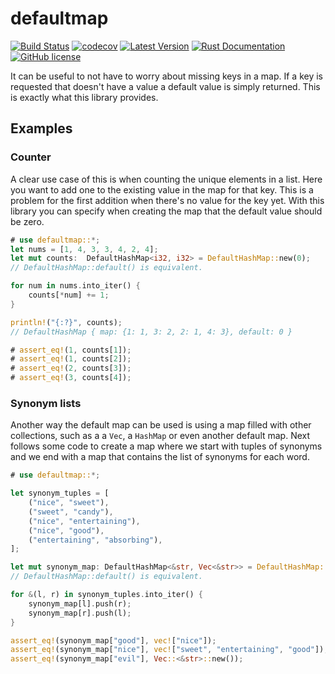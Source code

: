 # defaultmap

[![Build Status](https://github.com/JelteF/defaultmap/workflows/CI/badge.svg)](https://github.com/JelteF/defaultmap/actions)
[![codecov](https://codecov.io/gh/JelteF/defaultmap/branch/master/graph/badge.svg)](https://codecov.io/gh/JelteF/defaultmap)
[![Latest Version](https://img.shields.io/crates/v/defaultmap.svg)](https://crates.io/crates/defaultmap)
[![Rust Documentation](https://img.shields.io/badge/api-rustdoc-blue.svg)](https://docs.rs/defaultmap/)
[![GitHub license](https://img.shields.io/badge/license-MIT-blue.svg)](https://raw.githubusercontent.com/JelteF/defaultmap/master/LICENSE)


It can be useful to not have to worry about missing keys in a map.
If a key is requested that doesn't have a value a default value is simply returned.
This is exactly what this library provides.

## Examples

### Counter
A clear use case of this is when counting the unique elements in a list.
Here you want to add one to the existing value in the map for that key.
This is a problem for the first addition when there's no value for the key yet.
With this library you can specify when creating the map that the default value should be zero.


```rust
# use defaultmap::*;
let nums = [1, 4, 3, 3, 4, 2, 4];
let mut counts:  DefaultHashMap<i32, i32> = DefaultHashMap::new(0);
// DefaultHashMap::default() is equivalent.

for num in nums.into_iter() {
    counts[*num] += 1;
}

println!("{:?}", counts);
// DefaultHashMap { map: {1: 1, 3: 2, 2: 1, 4: 3}, default: 0 }

# assert_eq!(1, counts[1]);
# assert_eq!(1, counts[2]);
# assert_eq!(2, counts[3]);
# assert_eq!(3, counts[4]);
```


### Synonym lists

Another way the default map can be used is using a map filled with other collections, such as a
a `Vec`, a `HashMap` or even another default map.
Next follows some code to create a map where we start with tuples of synonyms and we end with a
map that contains the list of synonyms for each word.

```rust
# use defaultmap::*;

let synonym_tuples = [
    ("nice", "sweet"),
    ("sweet", "candy"),
    ("nice", "entertaining"),
    ("nice", "good"),
    ("entertaining", "absorbing"),
];

let mut synonym_map: DefaultHashMap<&str, Vec<&str>> = DefaultHashMap::new(vec![]);
// DefaultHashMap::default() is equivalent.

for &(l, r) in synonym_tuples.into_iter() {
    synonym_map[l].push(r);
    synonym_map[r].push(l);
}

assert_eq!(synonym_map["good"], vec!["nice"]);
assert_eq!(synonym_map["nice"], vec!["sweet", "entertaining", "good"]);
assert_eq!(synonym_map["evil"], Vec::<&str>::new());
```
